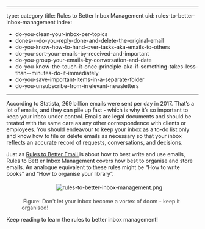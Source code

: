 
---
type: category
title: Rules to Better Inbox Management
uid: rules-to-better-inbox-management
index:
 - do-you-clean-your-inbox-per-topics
 - dones---do-you-reply-done-and-delete-the-original-email
 - do-you-know-how-to-hand-over-tasks-aka-emails-to-others
 - do-you-sort-your-emails-by-received-and-important
 - do-you-group-your-emails-by-conversation-and-date
 - do-you-know-the-touch-it-once-principle-aka-if-something-takes-less-than--minutes-do-it-immediately
 - do-you-save-important-items-in-a-separate-folder
 - do-you-unsubscribe-from-irrelevant-newsletters
---

<p class="ssw15-rteElement-P">According to Statista, 269 billion emails were sent per day in 2017. That’s a lot of emails, and they can pile up fast - which is why it’s so important to keep your inbox under control. Emails are legal documents and should be treated with the same care as any other correspondence with clients or employees. You should endeavour to keep your inbox as a to-do list only and know how to file or delete emails as necessary so that your inbox reflects an accurate record of requests, conversations, and decisions.<br></p><p>Just as <a href="/_layouts/15/FIXUPREDIRECT.ASPX?WebId=3dfc0e07-e23a-4cbb-aac2-e778b71166a2&amp;TermSetId=07da3ddf-0924-4cd2-a6d4-a4809ae20160&amp;TermId=9775587d-d391-4b7d-8654-96953eeb9cfc">Rules to Better Email </a> is about how to best write and use emails, Rules to Bett er Inbox Management covers how best to organise and store emails. An analogue equivalent to these rules might be “How to write books” and “How to organise your library”.<br></p><dd class="ssw15-rteElement-FigureNormal"><p class="ssw15-rteElement-GreyBox" style="text-align&#58;center;">
      <img src="/SiteAssets/rules-to-better-inbox-management/rules-to-better-inbox-management.png" alt="rules-to-better-inbox-management.png" style="margin&#58;5px;" />&#160;</p><p class="ssw15-rteElement-P">​​​<span style="color&#58;#444444;"> Figure&#58; Don't let your inbox become a vortex of doom - keep it organised!</span></p></dd><p>Keep reading to learn the rules to better inbox management!<br></p>​<br>​<br>

